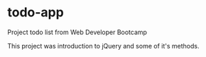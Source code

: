 # todo-app
Project todo list from Web Developer Bootcamp

This project was introduction to jQuery and some of it's methods.

